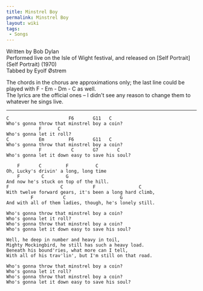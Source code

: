 ```yaml
---
title: Minstrel Boy
permalink: Minstrel Boy
layout: wiki
tags:
 - Songs
---
```


Written by Bob Dylan  
Performed live on the Isle of Wight festival, and released on [Self
Portrait](Self Portrait) (1970)  
Tabbed by Eyolf Østrem

The chords in the chorus are approximations only; the last line could be
played with F - Em - Dm - C as well.  
The lyrics are the official ones – I didn't see any reason to change
them to whatever he sings live.

* * * * *

    C                      F6       G11   C
    Who's gonna throw that minstrel boy a coin?
                F      C
    Who's gonna let it roll?
    C           Em         F6       G11   C
    Who's gonna throw that minstrel boy a coin?
                F           C       G7       C
    Who's gonna let it down easy to save his soul?

        F       C         F          C
    Oh, Lucky's drivin' a long, long time
        F        C        G
    And now he's stuck on top of the hill.
    F                   C           F                C
    With twelve forward gears, it's been a long hard climb,
             F           C                    G
    And with all of them ladies, though, he's lonely still.

    Who's gonna throw that minstrel boy a coin?
    Who's gonna let it roll?
    Who's gonna throw that minstrel boy a coin?
    Who's gonna let it down easy to save his soul?

    Well, he deep in number and heavy in toil,
    Mighty Mockingbird, he still has such a heavy load.
    Beneath his bound'ries, what more can I tell,
    With all of his trav'lin', but I'm still on that road.

    Who's gonna throw that minstrel boy a coin?
    Who's gonna let it roll?
    Who's gonna throw that minstrel boy a coin?
    Who's gonna let it down easy to save his soul?
